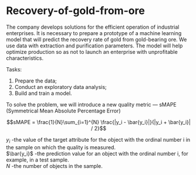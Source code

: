 # Recovery-of-gold-from-ore
The company develops solutions for the efficient operation of industrial enterprises. It is necessary to prepare a prototype of a machine learning model that will predict the recovery rate of gold from gold-bearing ore. We use data with extraction and purification parameters. The model will help optimize production so as not to launch an enterprise with unprofitable characteristics.

Tasks:

1. Prepare the data;
2. Conduct an exploratory data analysis;
3. Build and train a model.

To solve the problem, we will introduce a new quality metric — sMAPE (Symmetrical Mean Absolute Percentage Error)

$$sMAPE = \frac{1}{N}\sum_{i=1}^{N} \frac{|y_i - \bar{y_i}|}{|y_i + \bar{y_i}| / 2}$$

$y_i$ -the value of the target attribute for the object with the ordinal number i in the sample on which the quality is measured.  
$\bar{y_i}$ -the prediction value for an object with the ordinal number i, for example, in a test sample.  
$N$ -the number of objects in the sample.
